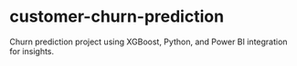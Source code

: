 # customer-churn-prediction
Churn prediction project using XGBoost, Python, and Power BI integration for insights.
